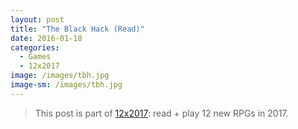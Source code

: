 ```yaml
---
layout: post
title: "The Black Hack (Read)"
date: 2016-01-18
categories:
  - Games
  - 12x2017
image: /images/tbh.jpg
image-sm: /images/tbh.jpg
---
```


> This post is part of [12x2017](http://latorra.org/category/12x2017): read + play 12 new RPGs in 2017.

